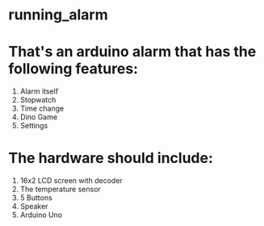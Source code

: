# running_alarm

# That's an arduino alarm that has the following features:

1. Alarm itself
2. Stopwatch
3. Time change
4. Dino Game
5. Settings

# The hardware should include:

1. 16x2 LCD screen with decoder
2. The temperature sensor
3. 5 Buttons
4. Speaker
5. Arduino Uno
